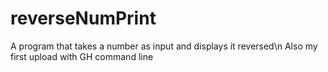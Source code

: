 # reverseNumPrint
A program that takes a number as input and displays it reversed\n
Also my first upload with GH command line
